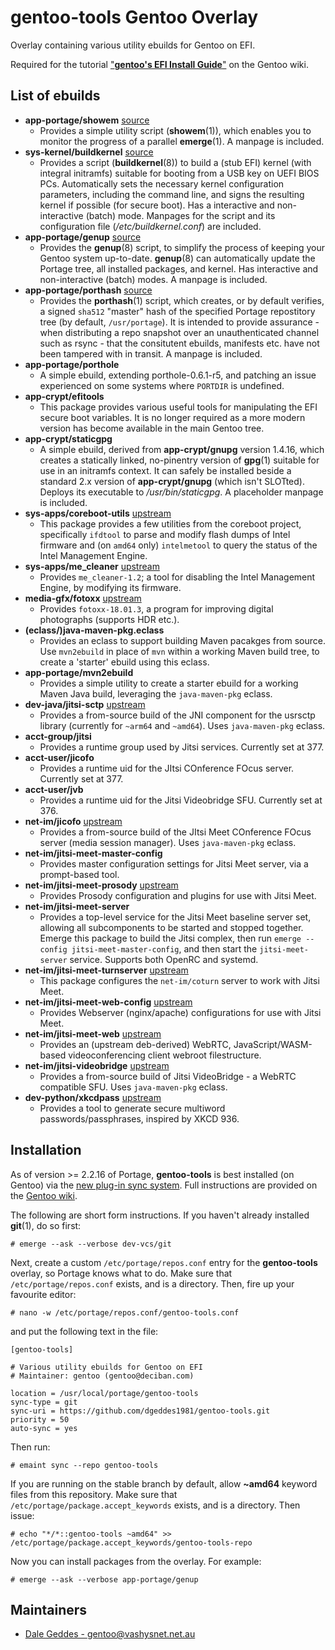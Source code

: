 # gentoo-tools Gentoo Overlay

Overlay containing various utility ebuilds for Gentoo on EFI.

Required for the tutorial ["**gentoo's EFI Install Guide**"](https://wiki.gentoo.org/wiki/gentoo's_EFI_Install_Guide) on the Gentoo wiki.

## List of ebuilds

* **app-portage/showem** [source](https://github.com/gentoo-/showem)
  * Provides a simple utility script (**showem**(1)), which enables you to monitor the progress of a parallel **emerge**(1). A manpage is included.
* **sys-kernel/buildkernel** [source](https://github.com/gentoo-/buildkernel)
  * Provides a script (**buildkernel**(8)) to build a (stub EFI) kernel (with integral initramfs) suitable for booting from a USB key on UEFI BIOS PCs. Automatically sets the necessary kernel configuration parameters, including the command line, and signs the resulting kernel if possible (for secure boot). Has a interactive and non-interactive (batch) mode. Manpages for the script and its configuration file (_/etc/buildkernel.conf_) are included.
* **app-portage/genup** [source](https://github.com/gentoo-/genup)
  * Provides the **genup**(8) script, to simplify the process of keeping your Gentoo system up-to-date. **genup**(8) can automatically update the Portage tree, all installed packages, and kernel. Has interactive and non-interactive (batch) modes. A manpage is included.
* **app-portage/porthash** [source](https://github.com/gentoo-/porthash)
  * Provides the **porthash**(1) script, which creates, or by default verifies, a signed `sha512` "master" hash of the specified Portage repostitory tree (by default, `/usr/portage`). It is intended to provide assurance - when distributing a repo snapshot over an unauthenticated channel such as rsync - that the consitutent ebuilds, manifests etc. have not been tampered with in transit. A manpage is included.
* **app-portage/porthole**
  * A simple ebuild, extending porthole-0.6.1-r5, and patching an issue experienced on some systems where `PORTDIR` is undefined.
* **app-crypt/efitools**
  * This package provides various useful tools for manipulating the EFI secure boot variables. It is no longer required as a more modern version has become available in the main Gentoo tree.
* **app-crypt/staticgpg**
  * A simple ebuild, derived from **app-crypt/gnupg** version 1.4.16, which creates a statically linked, no-pinentry version of **gpg**(1) suitable for use in an initramfs context. It can safely be installed beside a standard 2.x version of **app-crypt/gnupg** (which isn't SLOTted). Deploys its executable to _/usr/bin/staticgpg_. A placeholder manpage is included.
* **sys-apps/coreboot-utils** [upstream](https://www.coreboot.org)
  * This package provides a few utilities from the coreboot project, specifically `ifdtool` to parse and modify flash dumps of Intel firmware and (on `amd64` only) `intelmetool` to query the status of the Intel Management Engine.
* **sys-apps/me_cleaner** [upstream](https://github.com/corna/me_cleaner)
  * Provides `me_cleaner-1.2`; a tool for disabling the Intel Management Engine, by modifying its firmware.
* **media-gfx/fotoxx** [upstream](https://www.kornelix.net/fotoxx/fotoxx.html)
  * Provides `fotoxx-18.01.3`, a program for improving digital photographs (supports HDR etc.).
* **(eclass/)java-maven-pkg.eclass**
  * Provides an eclass to support building Maven pacakges from source. Use `mvn2ebuild` in place of `mvn` within a working Maven build tree, to create a 'starter' ebuild using this eclass.
* **app-portage/mvn2ebuild**
  * Provides a simple utility to create a starter ebuild for a working Maven Java build, leveraging the `java-maven-pkg` eclass.
* **dev-java/jitsi-sctp** [upstream](https://github.com/mstyura/jitsi-sctp)
  * Provides a from-source build of the JNI component for the usrsctp library (currently for `~arm64` and `~amd64`). Uses `java-maven-pkg` eclass.
* **acct-group/jitsi**
  * Provides a runtime group used by Jitsi services. Currently set at 377.
* **acct-user/jicofo**
  * Provides a runtime uid for the JItsi COnference FOcus server. Currently set at 377.
* **acct-user/jvb**
  * Provides a runtime uid for the Jitsi Videobridge SFU. Currently set at 376.
* **net-im/jicofo** [upstream](https://github.com/jitsi/jicofo)
  * Provides a from-source build of the JItsi Meet COnference FOcus server (media session manager). Uses `java-maven-pkg` eclass.
* **net-im/jitsi-meet-master-config**
  * Provides master configuration settings for Jitsi Meet server, via a prompt-based tool.
* **net-im/jitsi-meet-prosody** [upstream](https://github.com/jitsi/jitsi-meet)
  * Provides Prosody configuration and plugins for use with Jitsi Meet.
* **net-im/jitsi-meet-server**
  * Provides a top-level service for the Jitsi Meet baseline server set, allowing all subcomponents to be started and stopped together. Emerge this package to build the Jitsi complex, then run `emerge --config jitsi-meet-master-config`, and then start the `jitsi-meet-server` service. Supports both OpenRC and systemd.
* **net-im/jitsi-meet-turnserver** [upstream](https://github.com/jitsi/jitsi-meet)
  * This package configures the `net-im/coturn` server to work with Jitsi Meet.
* **net-im/jitsi-meet-web-config** [upstream](https://github.com/jitsi/jitsi-meet)
  * Provides Webserver (nginx/apache) configurations for use with Jitsi Meet.
* **net-im/jitsi-meet-web** [upstream](https://github.com/jitsi/jitsi-meet)
  * Provides an (upstream deb-derived) WebRTC, JavaScript/WASM-based videoconferencing client webroot filestructure.
* **net-im/jitsi-videobridge** [upstream](https://github.com/jitsi/jitsi-videobridge)
  * Provides a from-source build of Jitsi VideoBridge - a WebRTC compatible SFU. Uses `java-maven-pkg` eclass.
* **dev-python/xkcdpass** [upstream](https://github.com/redacted/XKCD-password-generator)
  * Provides a tool to generate secure multiword passwords/passphrases, inspired by XKCD 936.

## Installation

As of version >= 2.2.16 of Portage, **gentoo-tools** is best installed (on Gentoo) via the [new plug-in sync system](https://wiki.gentoo.org/wiki/Project:Portage/Sync).
Full instructions are provided on the [Gentoo wiki](https://wiki.gentoo.org/wiki/gentoo's_EFI_Install_Guide/Building_the_Gentoo_Base_System_Minus_Kernel#Preparing_to_Run_Parallel_emerges).

The following are short form instructions. If you haven't already installed **git**(1), do so first:

    # emerge --ask --verbose dev-vcs/git 

Next, create a custom `/etc/portage/repos.conf` entry for the **gentoo-tools** overlay, so Portage knows what to do. Make sure that `/etc/portage/repos.conf` exists, and is a directory. Then, fire up your favourite editor:

    # nano -w /etc/portage/repos.conf/gentoo-tools.conf

and put the following text in the file:
```
[gentoo-tools]
 
# Various utility ebuilds for Gentoo on EFI
# Maintainer: gentoo (gentoo@deciban.com)
 
location = /usr/local/portage/gentoo-tools
sync-type = git
sync-uri = https://github.com/dgeddes1981/gentoo-tools.git
priority = 50
auto-sync = yes
```

Then run:

    # emaint sync --repo gentoo-tools

If you are running on the stable branch by default, allow **~amd64** keyword files from this repository. Make sure that `/etc/portage/package.accept_keywords` exists, and is a directory. Then issue:

    # echo "*/*::gentoo-tools ~amd64" >> /etc/portage/package.accept_keywords/gentoo-tools-repo
    
Now you can install packages from the overlay. For example:

    # emerge --ask --verbose app-portage/genup

## Maintainers

* [Dale Geddes - gentoo@vashysnet.net.au](mailto:gentoo@vashysnet.net.au)
